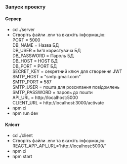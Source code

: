 ### Запуск проекту

#### Сервер 
- cd ./server
- Створіть файли .env та вкажіть інформацію:<br>
  PORT = 5000 <br>
  DB_NAME = Назва БД<br>
  DB_USER = Ім'я користувача БД<br>
  DB_PASSWORD = Пароль БД<br>
  DB_HOST = HOST БД<br>
  DB_PORT = PORT БД<br>
  SECRET_KEY = секретний ключ для створення JWT <br>
  SMTP_HOST = "smtp.gmail.com"<br>
  SMTP_PORT = 587<br>
  SMTP_USER = пошта для розсилання повідомлень<br>
  SMTP_PASSWORD = пароль до пошти<br>
  API_URL = http://localhost:5000 <br>
  CLIENT_URL = http://localhost:3000/activate
- npm ci
- npm run dev
#### Клієнт
- cd ./client
- Створіть файли .env та вкажіть інформацію:<br>
  REACT_APP_API_URL='http://localhost:5000/'
- npm ci
- npm start
